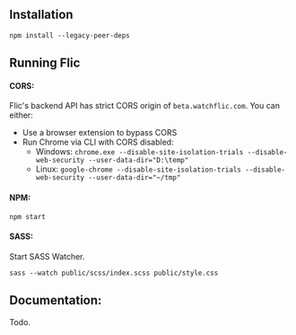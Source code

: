 ## Installation

`npm install --legacy-peer-deps`

## Running Flic

#### CORS:

Flic's backend API has strict CORS origin of `beta.watchflic.com`. You can either:

- Use a browser extension to bypass CORS
- Run Chrome via CLI with CORS disabled:
    - Windows: `chrome.exe --disable-site-isolation-trials --disable-web-security --user-data-dir="D:\temp"`
    - Linux: `google-chrome --disable-site-isolation-trials --disable-web-security --user-data-dir="~/tmp"`

#### NPM:

`npm start`

#### SASS:
Start SASS Watcher.

`sass --watch public/scss/index.scss public/style.css`

## Documentation:

Todo.


